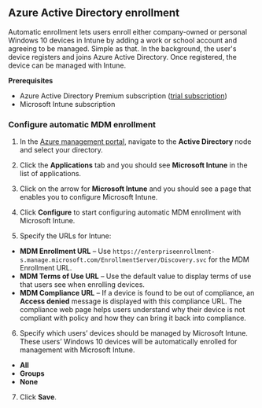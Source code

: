 ## Azure Active Directory enrollment

Automatic enrollment lets users enroll either company-owned or personal Windows 10 devices in Intune by adding a work or school account and agreeing to be managed. Simple as that. In the background, the user's device registers and joins Azure Active Directory. Once registered, the device can be managed with Intune.

**Prerequisites**
- Azure Active Directory Premium subscription ([trial subscription](http://go.microsoft.com/fwlink/?LinkID=816845))
- Microsoft Intune subscription


### Configure automatic MDM enrollment

1. In the [Azure management portal](https://manage.windows.azure.com), navigate to the **Active Directory** node and select your directory.

2. Click the **Applications** tab and you should see **Microsoft Intune** in the list of applications.

3. Click on the arrow for **Microsoft Intune** and you should see a page that enables you to configure Microsoft Intune.

4. Click **Configure** to start configuring automatic MDM enrollment with Microsoft Intune.

5. Specify the URLs for Intune:

  - **MDM Enrollment URL** – Use `https://enterpriseenrollment-s.manage.microsoft.com/EnrollmentServer/Discovery.svc` for the MDM Enrollment URL.
  - **MDM Terms of Use URL** – Use the default value to display terms of use that users see when enrolling devices.
  - **MDM Compliance URL** – If a device is found to be out of compliance, an **Access denied** message is displayed with this compliance URL. The compliance web page helps users understand why their device is not compliant with policy and how they can bring it back into compliance.

6.  Specify which users’ devices should be managed by Microsoft Intune. These users’ Windows 10 devices will be automatically enrolled for management with Microsoft Intune.

  - **All**
  - **Groups**
  - **None**

7. Click **Save**.

